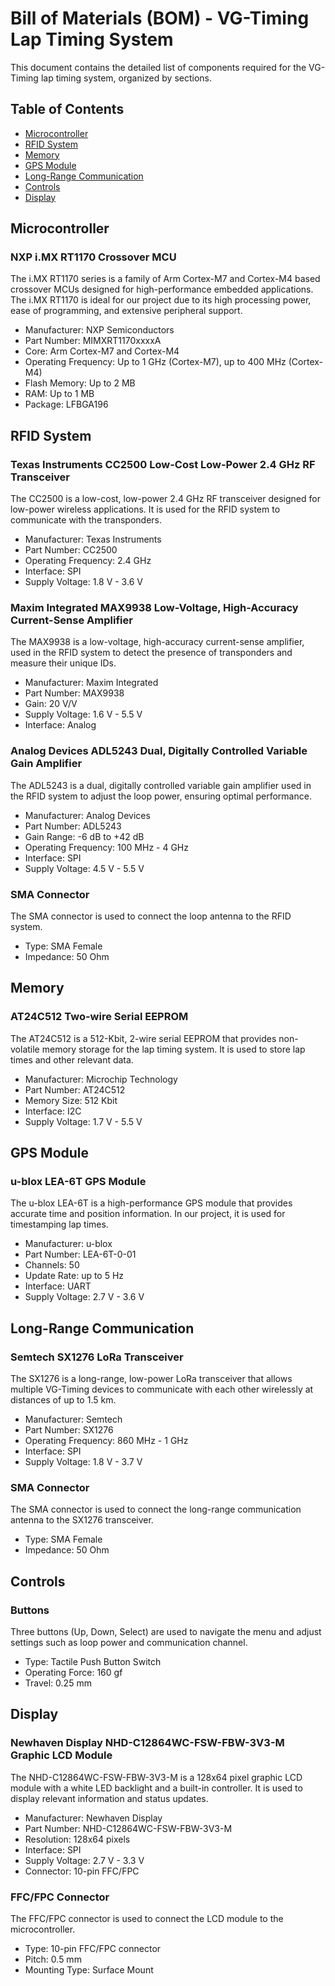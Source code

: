 # Bill of Materials (BOM) - VG-Timing Lap Timing System

This document contains the detailed list of components required for the VG-Timing lap timing system, organized by sections.

## Table of Contents

- [Microcontroller](#microcontroller)
- [RFID System](#rfid-system)
- [Memory](#memory)
- [GPS Module](#gps-module)
- [Long-Range Communication](#long-range-communication)
- [Controls](#controls)
- [Display](#display)

## Microcontroller

### NXP i.MX RT1170 Crossover MCU

The i.MX RT1170 series is a family of Arm Cortex-M7 and Cortex-M4 based crossover MCUs designed for high-performance embedded applications. The i.MX RT1170 is ideal for our project due to its high processing power, ease of programming, and extensive peripheral support.

- Manufacturer: NXP Semiconductors
- Part Number: MIMXRT1170xxxxA
- Core: Arm Cortex-M7 and Cortex-M4
- Operating Frequency: Up to 1 GHz (Cortex-M7), up to 400 MHz (Cortex-M4)
- Flash Memory: Up to 2 MB
- RAM: Up to 1 MB
- Package: LFBGA196

## RFID System

### Texas Instruments CC2500 Low-Cost Low-Power 2.4 GHz RF Transceiver

The CC2500 is a low-cost, low-power 2.4 GHz RF transceiver designed for low-power wireless applications. It is used for the RFID system to communicate with the transponders.

- Manufacturer: Texas Instruments
- Part Number: CC2500
- Operating Frequency: 2.4 GHz
- Interface: SPI
- Supply Voltage: 1.8 V - 3.6 V

### Maxim Integrated MAX9938 Low-Voltage, High-Accuracy Current-Sense Amplifier

The MAX9938 is a low-voltage, high-accuracy current-sense amplifier, used in the RFID system to detect the presence of transponders and measure their unique IDs.

- Manufacturer: Maxim Integrated
- Part Number: MAX9938
- Gain: 20 V/V
- Supply Voltage: 1.6 V - 5.5 V
- Interface: Analog

### Analog Devices ADL5243 Dual, Digitally Controlled Variable Gain Amplifier

The ADL5243 is a dual, digitally controlled variable gain amplifier used in the RFID system to adjust the loop power, ensuring optimal performance.

- Manufacturer: Analog Devices
- Part Number: ADL5243
- Gain Range: -6 dB to +42 dB
- Operating Frequency: 100 MHz - 4 GHz
- Interface: SPI
- Supply Voltage: 4.5 V - 5.5 V

### SMA Connector

The SMA connector is used to connect the loop antenna to the RFID system.

- Type: SMA Female
- Impedance: 50 Ohm

## Memory

### AT24C512 Two-wire Serial EEPROM

The AT24C512 is a 512-Kbit, 2-wire serial EEPROM that provides non-volatile memory storage for the lap timing system. It is used to store lap times and other relevant data.

- Manufacturer: Microchip Technology
- Part Number: AT24C512
- Memory Size: 512 Kbit
- Interface: I2C
- Supply Voltage: 1.7 V - 5.5 V

## GPS Module

### u-blox LEA-6T GPS Module

The u-blox LEA-6T is a high-performance GPS module that provides accurate time and position information. In our project, it is used for timestamping lap times.

- Manufacturer: u-blox
- Part Number: LEA-6T-0-01
- Channels: 50
- Update Rate: up to 5 Hz
- Interface: UART
- Supply Voltage: 2.7 V - 3.6 V

## Long-Range Communication

### Semtech SX1276 LoRa Transceiver

The SX1276 is a long-range, low-power LoRa transceiver that allows multiple VG-Timing devices to communicate with each other wirelessly at distances of up to 1.5 km.

- Manufacturer: Semtech
- Part Number: SX1276
- Operating Frequency: 860 MHz - 1 GHz
- Interface: SPI
- Supply Voltage: 1.8 V - 3.7 V

### SMA Connector

The SMA connector is used to connect the long-range communication antenna to the SX1276 transceiver.

- Type: SMA Female
- Impedance: 50 Ohm

## Controls

### Buttons

Three buttons (Up, Down, Select) are used to navigate the menu and adjust settings such as loop power and communication channel.

- Type: Tactile Push Button Switch
- Operating Force: 160 gf
- Travel: 0.25 mm

## Display

### Newhaven Display NHD-C12864WC-FSW-FBW-3V3-M Graphic LCD Module

The NHD-C12864WC-FSW-FBW-3V3-M is a 128x64 pixel graphic LCD module with a white LED backlight and a built-in controller. It is used to display relevant information and status updates.

- Manufacturer: Newhaven Display
- Part Number: NHD-C12864WC-FSW-FBW-3V3-M
- Resolution: 128x64 pixels
- Interface: SPI
- Supply Voltage: 2.7 V - 3.3 V
- Connector: 10-pin FFC/FPC

### FFC/FPC Connector

The FFC/FPC connector is used to connect the LCD module to the microcontroller.

- Type: 10-pin FFC/FPC connector
- Pitch: 0.5 mm
- Mounting Type: Surface Mount
